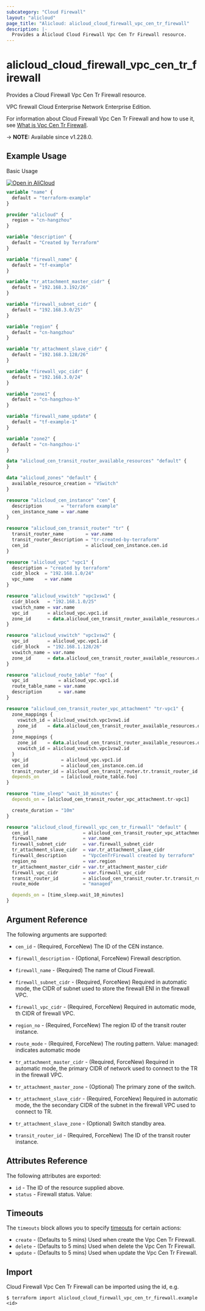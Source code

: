 ```yaml
---
subcategory: "Cloud Firewall"
layout: "alicloud"
page_title: "Alicloud: alicloud_cloud_firewall_vpc_cen_tr_firewall"
description: |-
  Provides a Alicloud Cloud Firewall Vpc Cen Tr Firewall resource.
---
```


# alicloud_cloud_firewall_vpc_cen_tr_firewall

Provides a Cloud Firewall Vpc Cen Tr Firewall resource.

VPC firewall Cloud Enterprise Network Enterprise Edition.

For information about Cloud Firewall Vpc Cen Tr Firewall and how to use it, see [What is Vpc Cen Tr Firewall](https://www.alibabacloud.com/help/en/cloud-firewall/cloudfirewall/developer-reference/api-cloudfw-2017-12-07-createtrfirewallv2).

-> **NOTE:** Available since v1.228.0.

## Example Usage

Basic Usage

<div style="display: block;margin-bottom: 40px;"><div class="oics-button" style="float: right;position: absolute;margin-bottom: 10px;">
  <a href="https://api.aliyun.com/terraform?resource=alicloud_cloud_firewall_vpc_cen_tr_firewall&exampleId=37a1e48f-5e2b-3aa6-5c58-4d9edb62f71ef8f83c50&activeTab=example&spm=docs.r.cloud_firewall_vpc_cen_tr_firewall.0.37a1e48f5e&intl_lang=EN_US" target="_blank">
    <img alt="Open in AliCloud" src="https://img.alicdn.com/imgextra/i1/O1CN01hjjqXv1uYUlY56FyX_!!6000000006049-55-tps-254-36.svg" style="max-height: 44px; max-width: 100%;">
  </a>
</div></div>

```terraform
variable "name" {
  default = "terraform-example"
}

provider "alicloud" {
  region = "cn-hangzhou"
}

variable "description" {
  default = "Created by Terraform"
}

variable "firewall_name" {
  default = "tf-example"
}

variable "tr_attachment_master_cidr" {
  default = "192.168.3.192/26"
}

variable "firewall_subnet_cidr" {
  default = "192.168.3.0/25"
}

variable "region" {
  default = "cn-hangzhou"
}

variable "tr_attachment_slave_cidr" {
  default = "192.168.3.128/26"
}

variable "firewall_vpc_cidr" {
  default = "192.168.3.0/24"
}

variable "zone1" {
  default = "cn-hangzhou-h"
}

variable "firewall_name_update" {
  default = "tf-example-1"
}

variable "zone2" {
  default = "cn-hangzhou-i"
}

data "alicloud_cen_transit_router_available_resources" "default" {
}

data "alicloud_zones" "default" {
  available_resource_creation = "VSwitch"
}

resource "alicloud_cen_instance" "cen" {
  description       = "terraform example"
  cen_instance_name = var.name
}

resource "alicloud_cen_transit_router" "tr" {
  transit_router_name        = var.name
  transit_router_description = "tr-created-by-terraform"
  cen_id                     = alicloud_cen_instance.cen.id
}

resource "alicloud_vpc" "vpc1" {
  description = "created by terraform"
  cidr_block  = "192.168.1.0/24"
  vpc_name    = var.name
}

resource "alicloud_vswitch" "vpc1vsw1" {
  cidr_block   = "192.168.1.0/25"
  vswitch_name = var.name
  vpc_id       = alicloud_vpc.vpc1.id
  zone_id      = data.alicloud_cen_transit_router_available_resources.default.resources[0].master_zones[1]
}

resource "alicloud_vswitch" "vpc1vsw2" {
  vpc_id       = alicloud_vpc.vpc1.id
  cidr_block   = "192.168.1.128/26"
  vswitch_name = var.name
  zone_id      = data.alicloud_cen_transit_router_available_resources.default.resources[0].master_zones[2]
}

resource "alicloud_route_table" "foo" {
  vpc_id           = alicloud_vpc.vpc1.id
  route_table_name = var.name
  description      = var.name
}

resource "alicloud_cen_transit_router_vpc_attachment" "tr-vpc1" {
  zone_mappings {
    vswitch_id = alicloud_vswitch.vpc1vsw1.id
    zone_id    = data.alicloud_cen_transit_router_available_resources.default.resources[0].master_zones[1]
  }
  zone_mappings {
    zone_id    = data.alicloud_cen_transit_router_available_resources.default.resources[0].master_zones[2]
    vswitch_id = alicloud_vswitch.vpc1vsw2.id
  }
  vpc_id            = alicloud_vpc.vpc1.id
  cen_id            = alicloud_cen_instance.cen.id
  transit_router_id = alicloud_cen_transit_router.tr.transit_router_id
  depends_on        = [alicloud_route_table.foo]
}

resource "time_sleep" "wait_10_minutes" {
  depends_on = [alicloud_cen_transit_router_vpc_attachment.tr-vpc1]

  create_duration = "10m"
}

resource "alicloud_cloud_firewall_vpc_cen_tr_firewall" "default" {
  cen_id                    = alicloud_cen_transit_router_vpc_attachment.tr-vpc1.cen_id
  firewall_name             = var.name
  firewall_subnet_cidr      = var.firewall_subnet_cidr
  tr_attachment_slave_cidr  = var.tr_attachment_slave_cidr
  firewall_description      = "VpcCenTrFirewall created by terraform"
  region_no                 = var.region
  tr_attachment_master_cidr = var.tr_attachment_master_cidr
  firewall_vpc_cidr         = var.firewall_vpc_cidr
  transit_router_id         = alicloud_cen_transit_router.tr.transit_router_id
  route_mode                = "managed"

  depends_on = [time_sleep.wait_10_minutes]
}
```

## Argument Reference

The following arguments are supported:
* `cen_id` - (Required, ForceNew) The ID of the CEN instance.
* `firewall_description` - (Optional, ForceNew) Firewall description.
* `firewall_name` - (Required) The name of Cloud Firewall.
* `firewall_subnet_cidr` - (Required, ForceNew) Required in automatic mode, the CIDR of subnet used to store the firewall ENI in the firewall VPC.
* `firewall_vpc_cidr` - (Required, ForceNew) Required in automatic mode,  th CIDR of firewall VPC.
* `region_no` - (Required, ForceNew) The region ID of the transit router instance.
* `route_mode` - (Required, ForceNew) The routing pattern. Value: managed: indicates automatic mode

* `tr_attachment_master_cidr` - (Required, ForceNew) Required in automatic mode, the primary CIDR of network used to connect to the TR in the firewall VPC.
* `tr_attachment_master_zone` - (Optional) The primary zone of the switch.

* `tr_attachment_slave_cidr` - (Required, ForceNew) Required in automatic mode, the the secondary CIDR of the subnet in the firewall VPC used to connect to TR.
* `tr_attachment_slave_zone` - (Optional) Switch standby area.

* `transit_router_id` - (Required, ForceNew) The ID of the transit router instance.

## Attributes Reference

The following attributes are exported:
* `id` - The ID of the resource supplied above.
* `status` - Firewall status. Value:

## Timeouts

The `timeouts` block allows you to specify [timeouts](https://www.terraform.io/docs/configuration-0-11/resources.html#timeouts) for certain actions:
* `create` - (Defaults to 5 mins) Used when create the Vpc Cen Tr Firewall.
* `delete` - (Defaults to 5 mins) Used when delete the Vpc Cen Tr Firewall.
* `update` - (Defaults to 5 mins) Used when update the Vpc Cen Tr Firewall.

## Import

Cloud Firewall Vpc Cen Tr Firewall can be imported using the id, e.g.

```shell
$ terraform import alicloud_cloud_firewall_vpc_cen_tr_firewall.example <id>
```